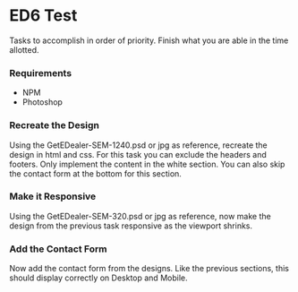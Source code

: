 # ED6 Test

Tasks to accomplish in order of priority. Finish what you are able in the time allotted.

### Requirements
- NPM
- Photoshop

### Recreate the Design
Using the GetEDealer-SEM-1240.psd or jpg as reference, recreate the design in html and css. 
For this task you can exclude the headers and footers. Only implement the content in the white section.
You can also skip the contact form at the bottom for this section.

### Make it Responsive
Using the GetEDealer-SEM-320.psd or jpg as reference, now make the design from the previous task responsive
as the viewport shrinks.

### Add the Contact Form
Now add the contact form from the designs. Like the previous sections, this should display correctly on 
Desktop and Mobile.
